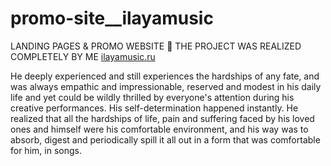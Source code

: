 # promo-site__ilayamusic
LANDING PAGES &amp; PROMO WEBSITE 💎 THE PROJECT WAS REALIZED COMPLETELY BY ME
<a href="//ilayamusic.ru/" target="_blank" rel="nofollow">ilayamusic.ru</a>

He deeply experienced and still experiences the hardships of any fate, and was always empathic and impressionable, reserved and modest in his daily life and yet could be wildly thrilled by everyone's attention during his creative performances. His self-determination happened instantly. He realized that all the hardships of life, pain and suffering faced by his loved ones and himself were his comfortable environment, and his way was to absorb, digest and periodically spill it all out in a form that was comfortable for him, in songs.
